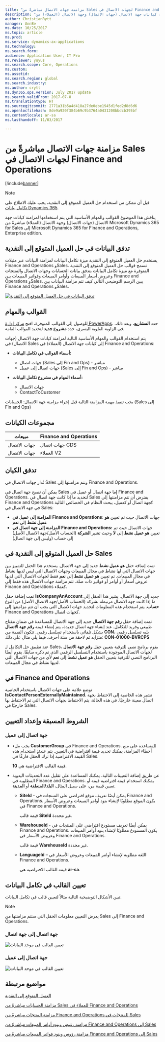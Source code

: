 ```yaml
---
title: "مزامنة جهات الاتصال مباشرةً من Sales لجهات الاتصال في Finance and Operations‎"
description: "يناقش هذا الموضوع القوالب والمهام الأساسية التي يتم استخدامها لمزامنة كيانات جهة الاتصال (جهات الاتصال) وجهة الاتصال (العملاء) من Microsoft Dynamics 365 for Sales إلى Microsoft Dynamics 365 for Finance and Operations, Enterprise edition."
author: ChristianRytt
manager: AnnBe
ms.date: 10/25/2017
ms.topic: article
ms.prod: 
ms.service: dynamics-ax-applications
ms.technology: 
ms.search.form: 
audience: Application User, IT Pro
ms.reviewer: yuyus
ms.search.scope: Core, Operations
ms.custom: 
ms.assetid: 
ms.search.region: global
ms.search.industry: 
ms.author: crytt
ms.dyn365.ops.version: July 2017 update
ms.search.validFrom: 2017-07-8
ms.translationtype: HT
ms.sourcegitcommit: 2771a31b5a4d418a27de0ebe1945d1fed2d8d6d6
ms.openlocfilehash: 8de9a920f384b69c9b3764a0431208bbdcb395bf
ms.contentlocale: ar-sa
ms.lasthandoff: 11/03/2017

---
```


# <a name="synchronize-contacts-directly-from-sales-to-contacts-or-customers-in-finance-and-operations"></a>مزامنة جهات الاتصال مباشرةً من Sales لجهات الاتصال في Finance and Operations‎

[!include[banner](../includes/banner.md)]

> [!NOTE]
> قبل أن تتمكن من استخدام حل العميل المتوقع إلى النقدية، يجب عليك الاطلاع على [تكامل بيانات Dynamics 365](/common-data-service/entity-reference/dynamics-365-integration).

يناقش هذا الموضوع القوالب والمهام الأساسية التي يتم استخدامها لمزامنة كيانات جهة الاتصال (جهات الاتصال) وجهة الاتصال (العملاء) مباشرةً من Microsoft Dynamics 365 for Sales إلى Microsoft Dynamics 365 for Finance and Operations, Enterprise edition.

## <a name="data-flow-in-prospect-to-cash"></a>تدفق البيانات في حل العميل المتوقع إلى النقدية

يستخدم حل العميل المتوقع إلى النقدية ميزة تكامل البيانات لمزامنة البيانات عبر مثيلات Finance and Operations وSales. تسمح قوالب حل العميل المتوقع إلى النقدية المتوفرة مع ميزة تكامل البيانات بتدفق بيانات الحسابات وجهات الاتصال والمنتجات وعروض أسعار المبيعات وأوامر المبيعات وفواتير المبيعات بين Finance and Operations وSales. يبين الرسم التوضيحي التالي كيف تتم مزامنة البيانات بين Finance and Operations وSales.

[![تدفق البيانات في حل العميل المتوقع إلى النقدية](./media/prospect-to-cash-data-flow.png)](./media/prospect-to-cash-data-flow.png)

## <a name="templates-and-tasks"></a>القوالب والمهام

للوصول إلى القوالب المتوفرة، افتح [مركز إدارة PowerApps](https://preview.admin.powerapps.com/dataintegration). حدد **المشاريع**، وبعد ذلك، في الزاوية العلوية اليسرى، حدد **مشروع جديد** لتحديد القوالب العامة.

يتم استخدام القوالب والمهام الأساسية التالية لمزامنة كيانات جهة الاتصال (جهات الاتصال) في Sales إلى كيانات جهة الاتصال (العملاء) في Finance and Operations:

- **أسماء القوالب في تكامل البيانات:**

    - جهات اتصال (Sales إلى Fin and Ops) - مباشر
    - جهات اتصال إلى عميل (Sales إلى Fin and Ops) - مباشر

- **أسماء المهام في مشروع تكامل البيانات:**

    - جهات الاتصال
    - ContactToCustomer

يجب تنفيذ مهمة المزامنة التالية قبل إجراء مزامنة جهة الاتصال: الحسابات (Sales إلى Fin and Ops)

## <a name="entity-sets"></a>مجموعات الكيانات

| مبيعات    | Finance and Operations |
|----------|------------------------|
| جهات الاتصال | جهات اتصال CDS           |
| جهات الاتصال | العملاء V2           |

## <a name="entity-flow"></a>تدفق الكيان

تُدار جهات الاتصال في Sales وتتم مزامنتها إلى Finance and Operations.

يمكن أن تصبح جهة اتصال في Sales إما جهة اتصال أو عميل في Finance and Operations. لتحديد ما إذا كانت جهة اتصال في Sales يفترض أن تتم مزامنتها إلى Finance and Operations كجهة اتصال أو كعميل، يبحث النظام في الخصائص التالية في جهة الاتصال في Sales:

- **المزامنة إلى عميل في Finance and Operations:** جهات الاتصال حيث تم تعيين **هو عميل نشط** إلى **نعم**
- **المزامنة إلى جهة اتصال في Finance and Operations:** جهات الاتصال حيث تم تعيين **هو عميل نشط** إلى **لا** وحيث تشير **الشركة** (الحساب الأصل‬/جهة الاتصال الأصل) إلى حساب (وليس إلى جهة اتصال)

## <a name="prospect-to-cash-solution-for-sales"></a>حل العميل المتوقع إلى النقدية في Sales

تمت إضافة حقل **هو عميل نشط** جديد إلى جهة الاتصال. يستخدم هذا الحقل للتمييز بين جهات الاتصال التي لها نشاط في مجال المبيعات وجهات الاتصال التي ليس لديها نشاط في مجال المبيعات. تم تعيين **هو عميل نشط** إلى **نعم** فقط لجهات الاتصال التي لديها عروض أسعار أو أوامر أو فواتير ذات صلة. تتم مزامنة جهات الاتصال هذه فقط إلى Finance and Operations كعملاء.

تمت إضافة حقل **IsCompanyAnAccount‎** جديد إلى جهة الاتصال. يشير هذا الحقل إلى ما إذا كانت جهة الاتصال مرتبطة بشركة (الحساب الأصل‬/جهة الاتصال الأصل) من النوع **حساب**. يتم استخدام هذه المعلومات لتحديد جهات الاتصال التي يجب أن تتم مزامنتها إلى Finance and Operations كجهات اتصال.

تمت إضافة حقل **رقم جهة الاتصال** جديد إلى جهة الاتصال للمساعدة في ضمان مفتاح طبيعي وفريد للتكامل. عند إنشاء جهة اتصال جديدة، يتم إنشاء قيمة **رقم جهة الاتصال** بشكل تلقائي باستخدام تسلسل رقمي. تتكون القيمة من **CON**، يليه تسلسل رقمي متزايد ثم لاحقة من ستة أحرف. فيما يلي مثال على ذلك: **CON-01000-BVRCPS**

عند تطبيق حل التكامل لـ Sales، يقوم برنامج نصي للترقية بتعيين حقل **رقم جهة الاتصال** لجهات الاتصال الموجودة باستخدام التسلسل الرقمي الذي تم ذكره سابقًا. يقوم أيضًا البرنامج النصي للترقية بتعيين الحقل **هو عميل نشط** إلى **نعم** لأي من جهات الاتصال التي لديها نشاط في مجال المبيعات.

## <a name="in-finance-and-operations"></a>في Finance and Operations

توضع علامة على جهات الاتصال باستخدام الخاصية **IsContactPersonExternallyMaintained**. تشير هذه الخاصية إلى الاحتفاظ بجهة اتصال معينة خارجيًا. في هذه الحالة، يتم الاحتفاظ بجهات الاتصال التي تم الاحتفاظ بها خارجيًا في Sales.

## <a name="preconditions-and-mapping-setup"></a>الشروط المسبقة وإعداد التعيين

### <a name="contact-to-customer"></a>جهة اتصال إلى عميل

- يجب ملء **CustomerGroup** في Finance and Operations. للمساعدة على منع أخطاء المزامنة، يمكنك تحديد قيمة افتراضية في التعيين. يتم عندئذٍ استخدام هذه القيمة الافتراضية إذا ترك الحقل فارغًا في Sales.

    قيمة القالب الافتراضية هي **10**.

- عن طريق إضافة التعيينات التالية، يمكنك المساعدة على تقليل عدد التحديثات اليدوية المطلوبة في Finance and Operations. يمكنك استخدام قيمة افتراضية قيمة أو تعيين قيمة من، على سبيل المثال، **البلد/المنطقة** أو **المدينة**.

    - **SiteId** - يمكن أيضًا تعريف موقع افتراضي على المنتجات في Finance and Operations. يكون الموقع مطلوبًا لإنشاء بنود أوامر المبيعات وعروض الأسعار في Finance and Operations.

        قيمة قالب **SiteId** غير محددة.

    - **WarehouseId** - يمكن أيضًا تعريف مستودع افتراضي على المنتجات في Finance and Operations. يكون المستودع مطلوبًا لإنشاء بنود أوامر المبيعات وعروض الأسعار في Finance and Operations.

        قيمة قالب **WarehouseId** غير محددة.

    - **LanguageId** – اللغة مطلوبة لإنشاء أوامر المبيعات وعروض الأسعار في Finance and Operations.
    
        قيمة القالب الافتراضية هي **ar-sa**.

## <a name="template-mapping-in-data-integration"></a>تعيين القالب في تكامل البيانات

تبين الأشكال التوضيحية التالية مثالاً لتعيين قالب في تكامل البيانات. 

> [!NOTE]
> يعرض التعيين معلومات الحقل التي ستتم مزامنتها من Sales إلى Finance and Operations.

### <a name="contact-to-contact"></a>جهة اتصال إلى جهة اتصال

![تعيين القالب في موحد البيانات](./media/contacts-direct-template-mapping-data-integrator-1.png)

### <a name="contact-to-customer"></a>جهة اتصال إلى عميل

![تعيين القالب في موحد البيانات](./media/contacts-direct-template-mapping-data-integrator-2.png)


## <a name="related-topics"></a>مواضيع مرتبطة

[العميل المتوقع إلى النقدية](prospect-to-cash.md)

[مزامنة الحسابات مباشرةً من Sales للعملاء في Finance and Operations‎](accounts-template-mapping-direct.md)

[مزامنة المنتجات مباشرةً من Finance and Operations للمنتجات في Sales‎](products-template-mapping-direct.md)

[مزامنة رؤوس وبنود أوامر المبيعات مباشرةً من Finance and Operations إلى Sales](sales-order-template-mapping-direct.md)

[مزامنة رؤوس وبنود فواتير المبيعات مباشرةً من Finance and Operations إلى Sales](sales-invoice-template-mapping-direct.md)



